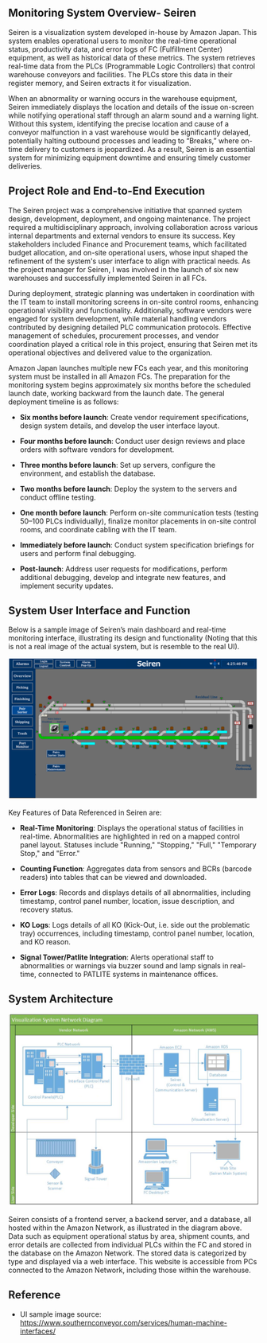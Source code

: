 ## **Monitoring System Overview- Seiren**

Seiren is a visualization system developed in-house by Amazon Japan. This system enables operational users to monitor the real-time operational status, productivity data, and error logs of FC (Fulfillment Center) equipment, as well as historical data of these metrics. The system retrieves real-time data from the PLCs (Programmable Logic Controllers) that control warehouse conveyors and facilities. The PLCs store this data in their register memory, and Seiren extracts it for visualization.

When an abnormality or warning occurs in the warehouse equipment, Seiren immediately displays the location and details of the issue on-screen while notifying operational staff through an alarm sound and a warning light. Without this system, identifying the precise location and cause of a conveyor malfunction in a vast warehouse would be significantly delayed, potentially halting outbound processes and leading to “Breaks,” where on-time delivery to customers is jeopardized. As a result, Seiren is an essential system for minimizing equipment downtime and ensuring timely customer deliveries.

## **Project Role and End-to-End Execution**

The Seiren project was a comprehensive initiative that spanned system design, development, deployment, and ongoing maintenance. The project required a multidisciplinary approach, involving collaboration across various internal departments and external vendors to ensure its success. Key stakeholders included Finance and Procurement teams, which facilitated budget allocation, and on-site operational users, whose input shaped the refinement of the system's user interface to align with practical needs. As the project manager for Seiren, I was involved in the launch of six new warehouses and successfully implemented Seiren in all FCs.

During deployment, strategic planning was undertaken in coordination with the IT team to install monitoring screens in on-site control rooms, enhancing operational visibility and functionality. Additionally, software vendors were engaged for system development, while material handling vendors contributed by designing detailed PLC communication protocols. Effective management of schedules, procurement processes, and vendor coordination played a critical role in this project, ensuring that Seiren met its operational objectives and delivered value to the organization.

Amazon Japan launches multiple new FCs each year, and this monitoring system must be installed in all Amazon FCs. The preparation for the monitoring system begins approximately six months before the scheduled launch date, working backward from the launch date. The general deployment timeline is as follows:

- **Six months before launch**: Create vendor requirement specifications, design system details, and develop the user interface layout.

- **Four months before launch**: Conduct user design reviews and place orders with software vendors for development.

- **Three months before launch**: Set up servers, configure the environment, and establish the database.

- **Two months before launch**: Deploy the system to the servers and conduct offline testing.

- **One month before launch**: Perform on-site communication tests (testing 50–100 PLCs individually), finalize monitor placements in on-site control rooms, and coordinate cabling with the IT team.

- **Immediately before launch**: Conduct system specification briefings for users and perform final debugging.

- **Post-launch**: Address user requests for modifications, perform additional debugging, develop and integrate new features, and implement security updates.

## **System User Interface and Function**

Below is a sample image of Seiren’s main dashboard and real-time monitoring interface, illustrating its design and functionality (Noting that this is not a real image of the actual system, but is resemble to the real UI).

<img src="/assets/img/monitoring_system/UI_sample.png" width="800"/>

Key Features of Data Referenced in Seiren are:

- **Real-Time Monitoring**: Displays the operational status of facilities in real-time. Abnormalities are highlighted in red on a mapped control panel layout. Statuses include "Running," "Stopping," "Full," "Temporary Stop," and "Error."

- **Counting Function**: Aggregates data from sensors and BCRs (barcode readers) into tables that can be viewed and downloaded.

- **Error Logs**: Records and displays details of all abnormalities, including timestamp, control panel number, location, issue description, and recovery status.

- **KO Logs**: Logs details of all KO (Kick-Out, i.e. side out the problematic tray) occurrences, including timestamp, control panel number, location, and KO reason.

- **Signal Tower/Patlite Integration**: Alerts operational staff to abnormalities or warnings via buzzer sound and lamp signals in real-time, connected to PATLITE systems in maintenance offices.

## **System Architecture**

<img src="/assets/img/monitoring_system/System_architecture.png" width="800"/>

Seiren consists of a frontend server, a backend server, and a database, all hosted within the Amazon Network, as illustrated in the diagram above. Data such as equipment operational status by area, shipment counts, and error details are collected from individual PLCs within the FC and stored in the database on the Amazon Network. The stored data is categorized by type and displayed via a web interface. This website is accessible from PCs connected to the Amazon Network, including those within the warehouse.

## **Reference**
- UI sample image source: <https://www.southernconveyor.com/services/human-machine-interfaces/>
